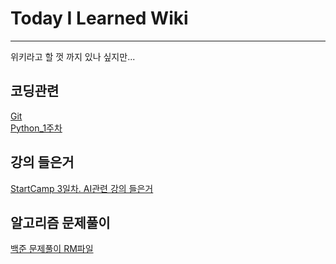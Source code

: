 # Today I Learned Wiki
---
위키라고 할 껏 까지 있나 싶지만...
## 코딩관련
[Git](Git/git.md)  
[Python_1주차](Python/Python.md)

## 강의 들은거
[StartCamp 3일차. AI관련 강의 들은거](Other/AI%20이야기.md)


## 알고리즘 문제풀이
[백준 문제풀이 RM파일](Algorithm/Readme.md)